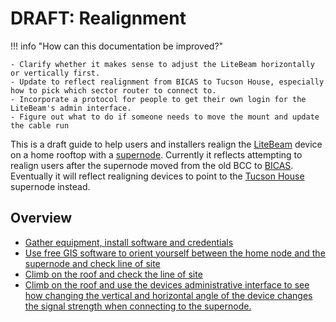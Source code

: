 # DRAFT: Realignment

!!! info "How can this documentation be improved?" 

    - Clarify whether it makes sense to adjust the LiteBeam horizontally or vertically first.
    - Update to reflect realignment from BICAS to Tucson House, especially how to pick which sector router to connect to.
    - Incorporate a protocol for people to get their own login for the LiteBeam's admin interface.
    - Figure out what to do if someone needs to move the mount and update the cable run

This is a draft guide to help users and installers realign the [LiteBeam](../../hardware/litebeam.md) device on a home rooftop with a [supernode](../../networking/supernodes/index.md). Currently it reflects attempting to realign users after the supernode moved from the old BCC to [BICAS](../../networking/supernodes/bicas.md). Eventually it will reflect realigning devices to point to the [Tucson House](../../networking/supernodes/tucson-house.md) supernode instead.

## Overview

- [Gather equipment, install software and credentials](gather-materials.md)
- [Use free GIS software to orient yourself between the home node and the supernode and check line of site](check-los-software.md)
- [Climb on the roof and check the line of site](check-los-physical.md)
- [Climb on the roof and use the devices administrative interface to see how changing the vertical and horizontal angle of the device changes the signal strength when connecting to the supernode.](realign-litebeam.md)


